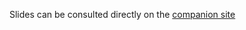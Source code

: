 Slides can be consulted directly on the [companion site](https://nrinaudo.github.io/talk-typeclasses-csv/#1)
